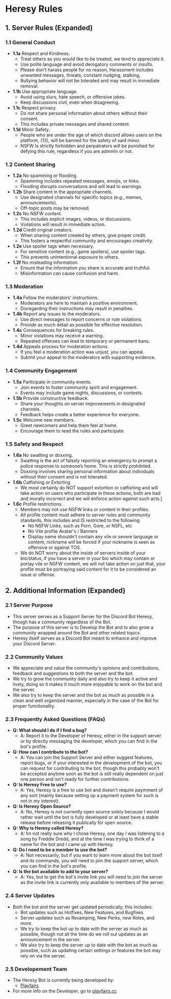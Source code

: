 # Heresy Rules

## 1. Server Rules (Expanded)

### 1.1 General Conduct
- **1.1a** Respect and Kindness.
  - Treat others as you would like to be treated, we tend to appreciate it.
  - Use polite language and avoid derogatory comments or insults.
  - Please don't harass people for no reason, Harassment includes unwanted messages, threats, constant nudging, stalking, 
  - Bullying behavior will not be tolerated and may result in immediate removal.
- **1.1b** Use appropriate language.
  - Avoid using slurs, hate speech, or offensive jokes.
  - Keep discussions civil, even when disagreeing.
- **1.1c** Respect privacy.
  - Do not share personal information about others without their consent.
  - This includes private messages and shared content.
- **1.1d** Minor Safety.
  - People who are under the age of which discord allows users on the platform, (13), will be banned for the safety of said minor.
  - NSFW Is strictly forbidden and perpatrators will be punished for defying this rule, regardless if you are admmin or not.

### 1.2 Content Sharing
- **1.2a** No spamming or flooding.
  - Spamming includes repeated messages, emojis, or links.
  - Flooding disrupts conversations and will lead to warnings.
- **1.2b** Share content in the appropriate channels.
  - Use designated channels for specific topics (e.g., memes, announcements).
  - Off-topic posts may be removed.
- **1.2c** No NSFW content.
  - This includes explicit images, videos, or discussions.
  - Violations will result in immediate action.
- **1.2d** Credit original creators.
  - When sharing content created by others, give proper credit.
  - This fosters a respectful community and encourages creativity.
- **1.2e** Use spoiler tags when necessary.
  - For sensitive content (e.g., game spoilers), use spoiler tags.
  - This prevents unintentional exposure to others.
- **1.2f** No misleading information.
  - Ensure that the information you share is accurate and truthful.
  - Misinformation can cause confusion and harm.
 
### 1.3 Moderation
- **1.4a** Follow the moderators' instructions.
  - Moderators are here to maintain a positive environment.
  - Disregarding their instructions may result in penalties.
- **1.4b** Report any issues to the moderators.
  - Use direct messages to report concerns or rule violations.
  - Provide as much detail as possible for effective resolution.
- **1.4c** Consequences for breaking rules.
  - Minor violations may receive a warning.
  - Repeated offenses can lead to temporary or permanent bans.
- **1.4d** Appeals process for moderation actions.
  - If you feel a moderation action was unjust, you can appeal.
  - Submit your appeal to the moderators with supporting evidence.

### 1.4 Community Engagement
- **1.5a** Participate in community events.
  - Join events to foster community spirit and engagement.
  - Events may include game nights, discussions, or contests.
- **1.5b** Provide constructive feedback.
  - Share your thoughts on server improvements in designated channels.
  - Feedback helps create a better experience for everyone.
- **1.5c** Welcome new members.
  - Greet newcomers and help them feel at home.
  - Encourage them to read the rules and participate.

### 1.5 Safety and Respect
- **1.6a** No swatting or doxxing.
  - Swatting is the act of falsely reporting an emergency to prompt a police response to someone’s home. This is strictly prohibited.
  - Doxxing involves sharing personal information about individuals without their consent and is not tolerated.
- **1.6b** Catfishing or Extorting
  - We most certainly do NOT support extortion or catfishing and will take action on users who participate in these actions, both are bad and morally incorrect and we will enforce action against such acts.]
- **1.6c** Profile restrictions.
  - Members may not use NSFW links or content in their profiles.
  - All profile content must adhere to server rules and community standards, this includes and IS restricted to the following
    - No NSFW Links, such as Porn, Gore, or NSFL, etc
    - No Vile profile Avatar's / Banners
    - Display name shouldn't contain any vile or severe language or content, nickname will be forced if your nickname is seen as offensive or against TOS.
  - We do NOT worry about the inside of servers inside of your bio/status, if you have a server in your bio which may contain or portay vile or NSFW content, we will not take action on just that, your profile must be portraying said content for it to be considered an issue or offense.

## 2. Additional Information (Expanded)

### 2.1 Server Purpose
- This server serves as a Support Server for the Discord Bot Heresy, though has a community regardless of the Bot.
- The purpose of this server is to Develop the Bot and to also grow a community wrapped around the Bot and other related topics.
- Heresy itself serves as a Discord Bot meant to enhance and improve your Discord Server.

### 2.2 Community Values
- We appreciate and value the community's opinions and contributions, feedback and suggestions to both the server and the bot.
- We try to grow the community daily and also try to keep it active and lively, doing so it makes it much more enjoyable to work on the bot and the server.
- We also try to keep the server and the bot as much as possible in a clean and well organized manner, especially in the case of the Bot for proper functionality.

### 2.3 Frequently Asked Questions (FAQs)
- **Q: What should I do if I find a bug?**
  - A: Report it to the Developer of Heresy, either in the support server or by directly messaging the developer, which you can find in the bot's profile.
- **Q: How can I contribute to the bot?**
  - A: You can join the Support Server and either suggest features, report bugs, or if your interested in the development of the bot, you can request for contributing to the bot, though this probably won't be accepted anytime soon as the bot is still really dependent on just one person and isn't ready for further contributions.
- **Q: Is Heresy Free to use?**
  - A: Yes, Heresy is a free to use bot and doesn't require paymment of any sort (mainly because setting up a payment system for such is not in my interest).
- **Q: Is Heresy Open Source?**
  - A: No, Heresy is not currently open source solely because I would rather wait until the bot is fully developed or at least have a stable release before releasing it publically for open source.
- **Q: Why is Heresy called Heresy?**
  - A: Im not really sure why I chose Heresy, one day I was listening to a song by Freddie Dredd, and at the time I was trying to think of a name for the bot and I came up with Heresy.
- **Q: Do I need to be a member to use the bot?**
  - A: Not necessarily, but if you want to learn more about the bot itself and its commands, you will need to join the support server, which you can find in the bot's profile.
- **Q: Is the bot available to add to your server?**
  - A: Yes, but to get the bot's invite link you will need to join the server as the invite link is currently only available to members of the server.

### 2.4 Server Updates
- Both the bot and the server get updated periodically, this includes:
  - Bot updates such as Hotfixes, New Features, and Bugfixes
  - Server updates such as Revamping, New Perks, new Roles, and more.
  - We try to keep the bot up to date with the server as much as possible, though not all the time do we roll out updates as an announcement in the server.
  - We also try to keep the server up to date with the bot as much as possible, such as updating certain settings or features the bot may rely on via the server.

### 2.5 Developement Team
- The Heresy Bot is currently being developed by:
  - [Playfairs](https://github.com/Playfairs)
- For more info on the Developer, go to [playfairs.cc](https://playfairs.cc)
